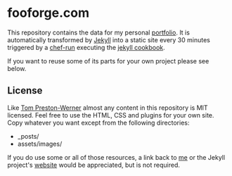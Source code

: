 # fooforge.com

This repository contains the data for my personal [portfolio](http://fooforge.com/). It is automatically transformed by [Jekyll](http://github.com/mojombo/jekyll) into a static site every 30 minutes triggered by a [chef-run](http://opscode.com/chef) executing the [jekyll cookbook](https://github.com/fooforge/chef-cookbook_jekyll).

If you want to reuse some of its parts for your own project please see below.

## License

Like [Tom Preston-Werner](http://github.com/mojombo) almost any content in this repository is MIT licensed. Feel free to use the HTML, CSS and plugins for your own site. Copy whatever you want except from the following directories:

* _posts/
* assets/images/

If you do use some or all of those resources, a link back to [me](http://fooforge.com/) or the Jekyll project's [website](http://github.com/mojombo/jekyll) would be appreciated, but is not required.

